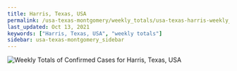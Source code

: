 ```yaml
---
title: Harris, Texas, USA
permalink: /usa-texas-montgomery/weekly_totals/usa-texas-harris-weekly_totals.html
last_updated: Oct 13, 2021
keywords: ["Harris, Texas, USA", "weekly totals"]
sidebar: usa-texas-montgomery_sidebar
---
```


![Weekly Totals of Confirmed Cases for Harris, Texas, USA](/covid_tracker/images/graphs/usa-texas-harris-weekly_totals_graph.png)
